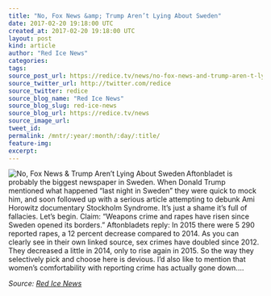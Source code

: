 ```yaml
---
title: "No, Fox News &amp; Trump Aren’t Lying About Sweden"
date: 2017-02-20 19:18:00 UTC
created_at: 2017-02-20 19:18:00 UTC
layout: post
kind: article
author: "Red Ice News"
categories: 
tags: 
source_post_url: https://redice.tv/news/no-fox-news-and-trump-aren-t-lying-about-sweden
source_twitter_url: http://twitter.com/redice
source_twitter: redice
source_blog_name: "Red Ice News"
source_blog_slug: red-ice-news
source_blog_url: https://redice.tv/news
source_image_url: 
tweet_id:
permalink: /mntr/:year/:month/:day/:title/
feature-img: 
excerpt:
---
```

<img align="left" alt="No, Fox News &amp; Trump Aren’t Lying About Sweden" src="https://rdice.net/a/c/n/17/02202016-Stortorget_in_Malm23.9cd7b47f.jpg"> Aftonbladet is probably the biggest newspaper in Sweden. When Donald Trump mentioned what happened “last night in Sweden” they were quick to mock him, and soon followed up with a serious article attempting to debunk Ami Horowitz documentary Stockholm Syndrome. It’s just a shame it’s full of fallacies. Let’s begin. Claim: “Weapons crime and rapes have risen since Sweden opened its borders.” Aftonbladets reply: In 2015 there were 5 290 reported rapes, a 12 percent decrease compared to 2014. As you can clearly see in their own linked source, sex crimes have doubled since 2012. They decreased a little in 2014, only to rise again in 2015. So the way they selectively pick and choose here is devious. I’d also like to mention that women’s comfortability with reporting crime has actually gone down.…<div class="">
    <i>Source: <a href="https://redice.tv/news">Red Ice News</a></i>
</div>
